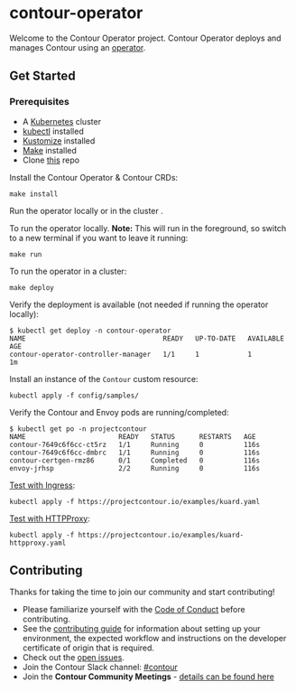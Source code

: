 # contour-operator
Welcome to the Contour Operator project. Contour Operator deploys and manages Contour using an
[operator](https://kubernetes.io/docs/concepts/extend-kubernetes/operator/). 

## Get Started

### Prerequisites

* A [Kubernetes](https://kubernetes.io/) cluster
* [kubectl](https://kubernetes.io/docs/tasks/tools/install-kubectl/) installed
* [Kustomize](https://kustomize.io/) installed
* [Make](https://www.gnu.org/software/make/) installed
* Clone [this](https://github.com/projectcontour/contour-operator.git) repo

Install the Contour Operator & Contour CRDs:
```
make install
```

Run the operator locally or in the cluster .

To run the operator locally. __Note:__ This will run in the foreground, so switch to a new terminal if you want to leave
it running:
```
make run
```

To run the operator in a cluster:
```
make deploy
```

Verify the deployment is available (not needed if running the operator locally):
```
$ kubectl get deploy -n contour-operator
NAME                                  READY   UP-TO-DATE   AVAILABLE   AGE
contour-operator-controller-manager   1/1     1            1           1m
```

Install an instance of the `Contour` custom resource:
```
kubectl apply -f config/samples/
```

Verify the Contour and Envoy pods are running/completed:
```
$ kubectl get po -n projectcontour
NAME                       READY   STATUS      RESTARTS   AGE
contour-7649c6f6cc-ct5rz   1/1     Running     0          116s
contour-7649c6f6cc-dmbrc   1/1     Running     0          116s
contour-certgen-rmz86      0/1     Completed   0          116s
envoy-jrhsp                2/2     Running     0          116s
```

[Test with Ingress](https://projectcontour.io/docs/v1.9.0/deploy-options/#test-with-ingress):
```
kubectl apply -f https://projectcontour.io/examples/kuard.yaml
```

[Test with HTTPProxy](https://projectcontour.io/docs/v1.9.0/deploy-options/#test-with-httpproxy):
```
kubectl apply -f https://projectcontour.io/examples/kuard-httpproxy.yaml
```

## Contributing

Thanks for taking the time to join our community and start contributing!

- Please familiarize yourself with the
[Code of Conduct](https://github.com/projectcontour/contour/blob/main/CODE_OF_CONDUCT.md) before contributing.
- See the [contributing guide](docs/CONTRIBUTING.md) for information about setting up your environment, the expected
workflow and instructions on the developer certificate of origin that is required.
- Check out the [open issues](https://github.com/projectcontour/contour-operator/issues).
- Join the Contour Slack channel: [#contour](https://kubernetes.slack.com/messages/contour/)
- Join the **Contour Community Meetings** - [details can be found here](https://projectcontour.io/community)